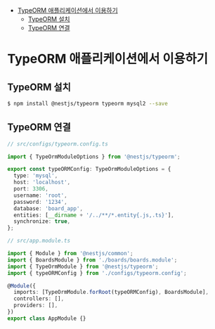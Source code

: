 <!-- TOC -->

- [TypeORM 애플리케이션에서 이용하기](#typeorm-%EC%95%A0%ED%94%8C%EB%A6%AC%EC%BC%80%EC%9D%B4%EC%85%98%EC%97%90%EC%84%9C-%EC%9D%B4%EC%9A%A9%ED%95%98%EA%B8%B0)
  - [TypeORM 설치](#typeorm-%EC%84%A4%EC%B9%98)
  - [TypeORM 연결](#typeorm-%EC%97%B0%EA%B2%B0)

<!-- /TOC -->

# TypeORM 애플리케이션에서 이용하기

## TypeORM 설치
``` bash
$ npm install @nestjs/typeorm typeorm mysql2 --save
```

## TypeORM 연결
``` typescript
// src/configs/typeorm.config.ts

import { TypeOrmModuleOptions } from '@nestjs/typeorm';

export const typeORMConfig: TypeOrmModuleOptions = {
  type: 'mysql',
  host: 'localhost',
  port: 3306,
  username: 'root',
  password: '1234',
  database: 'board_app',
  entities: [__dirname + '/../**/*.entity{.js,.ts}'],
  synchronize: true,
};
```

``` typescript
// src/app.module.ts

import { Module } from '@nestjs/common';
import { BoardsModule } from './boards/boards.module';
import { TypeOrmModule } from '@nestjs/typeorm';
import { typeORMConfig } from './configs/typeorm.config';

@Module({
  imports: [TypeOrmModule.forRoot(typeORMConfig), BoardsModule],
  controllers: [],
  providers: [],
})
export class AppModule {}
```